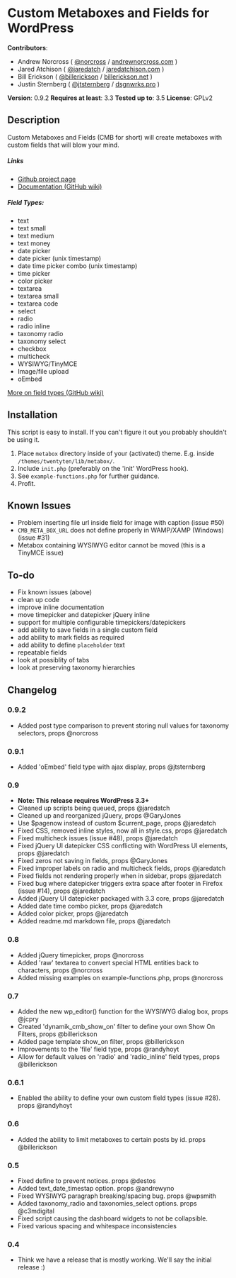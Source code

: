 # Custom Metaboxes and Fields for WordPress

**Contributors**:

* Andrew Norcross ( [@norcross](http://twitter.com/norcross ) / [andrewnorcross.com](http://andrewnorcross.com/) )
* Jared Atchison ( [@jaredatch](http://twitter.com/jaredatch ) / [jaredatchison.com](http://jaredatchison.com/) )
* Bill Erickson ( [@billerickson](http://twitter.com/billerickson ) / [billerickson.net](http://billerickson.net/) )
* Justin Sternberg ( [@jtsternberg](http://twitter.com/jtsternberg ) / [dsgnwrks.pro](http://dsgnwrks.pro) )

**Version**: 0.9.2
**Requires at least**: 3.3
**Tested up to**: 3.5
**License**: GPLv2

## Description

Custom Metaboxes and Fields (CMB for short) will create metaboxes with custom fields that will blow your mind.

##### Links
* [Github project page](http://github.com/jaredatch/Custom-Metaboxes-and-Fields-for-WordPress)
* [Documentation (GitHub wiki)](http://github.com/jaredatch/Custom-Metaboxes-and-Fields-for-WordPress/wiki)

##### Field Types:
* text
* text small
* text medium
* text money
* date picker
* date picker (unix timestamp)
* date time picker combo (unix timestamp)
* time picker
* color picker
* textarea
* textarea small
* textarea code
* select
* radio
* radio inline
* taxonomy radio
* taxonomy select
* checkbox
* multicheck
* WYSIWYG/TinyMCE
* Image/file upload
* oEmbed

[More on field types (GitHub wiki)](https://github.com/jaredatch/Custom-Metaboxes-and-Fields-for-WordPress/wiki/Field-Types)

## Installation

This script is easy to install. If you can't figure it out you probably shouldn't be using it.

1. Place `metabox` directory inside of your (activated) theme. E.g. inside `/themes/twentyten/lib/metabox/`.
2. Include `init.php` (preferably on the 'init' WordPress hook).
3. See `example-functions.php` for further guidance.
4. Profit.

## Known Issues

* Problem inserting file url inside field for image with caption (issue #50)
* `CMB_META_BOX_URL` does not define properly in WAMP/XAMP (Windows) (issue #31)
* Metabox containing WYSIWYG editor cannot be moved (this is a TinyMCE issue)

## To-do
* Fix known issues (above)
* clean up code
* improve inline documentation
* move timepicker and datepicker jQuery inline
* support for multiple configurable timepickers/datepickers
* add ability to save fields in a single custom field
* add ability to mark fields as required
* add ability to define `placeholder` text
* repeatable fields
* look at possiblity of tabs
* look at preserving taxonomy hierarchies

## Changelog

### 0.9.2
* Added post type comparison to prevent storing null values for taxonomy selectors, props @norcross

### 0.9.1
* Added 'oEmbed' field type with ajax display, props @jtsternberg

### 0.9
* __Note: This release requires WordPress 3.3+__
* Cleaned up scripts being queued, props @jaredatch
* Cleaned up and reorganized jQuery, props @GaryJones
* Use $pagenow instead of custom $current_page, props @jaredatch
* Fixed CSS, removed inline styles, now all in style.css, props @jaredatch
* Fixed multicheck issues (issue #48), props @jaredatch
* Fixed jQuery UI datepicker CSS conflicting with WordPress UI elements, props @jaredatch
* Fixed zeros not saving in fields, props @GaryJones
* Fixed improper labels on radio and multicheck fields, props @jaredatch
* Fixed fields not rendering properly when in sidebar, props @jaredatch
* Fixed bug where datepicker triggers extra space after footer in Firefox (issue #14), props @jaredatch
* Added jQuery UI datepicker packaged with 3.3 core, props @jaredatch
* Added date time combo picker, props @jaredatch
* Added color picker, props @jaredatch
* Added readme.md markdown file, props @jaredatch

### 0.8
* Added jQuery timepicker, props @norcross
* Added 'raw' textarea to convert special HTML entities back to characters, props @norcross
* Added missing examples on example-functions.php, props @norcross

### 0.7
* Added the new wp_editor() function for the WYSIWYG dialog box, props @jcpry
* Created 'dynamik_cmb_show_on' filter to define your own Show On Filters, props @billerickson
* Added page template show_on filter, props @billerickson
* Improvements to the 'file' field type, props @randyhoyt
* Allow for default values on 'radio' and 'radio_inline' field types, props @billerickson

### 0.6.1
* Enabled the ability to define your own custom field types (issue #28). props @randyhoyt

### 0.6
* Added the ability to limit metaboxes to certain posts by id. props @billerickson

### 0.5
* Fixed define to prevent notices. props @destos
* Added text_date_timestap option. props @andrewyno
* Fixed WYSIWYG paragraph breaking/spacing bug. props @wpsmith
* Added taxonomy_radio and taxonomies_select options. props @c3mdigital
* Fixed script causing the dashboard widgets to not be collapsible.
* Fixed various spacing and whitespace inconsistencies

### 0.4
* Think we have a release that is mostly working. We'll say the initial release :)
